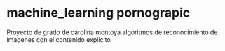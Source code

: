 # machine_learning pornograpic
Proyecto de grado de carolina montoya algoritmos de reconocimiento de imagenes con el contenido explicito

